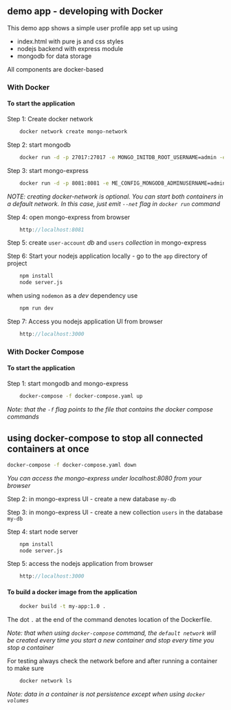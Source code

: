 ## demo app - developing with Docker

This demo app shows a simple user profile app set up using

- index.html with pure js and css styles
- nodejs backend with express module
- mongodb for data storage

All components are docker-based

### With Docker

#### To start the application

Step 1: Create docker network

```bash
    docker network create mongo-network
```

Step 2: start mongodb

```bash
    docker run -d -p 27017:27017 -e MONGO_INITDB_ROOT_USERNAME=admin -e MONGO_INITDB_ROOT_PASSWORD=password --name mongodb --net mongo-network mongo
```

Step 3: start mongo-express

```bash
    docker run -d -p 8081:8081 -e ME_CONFIG_MONGODB_ADMINUSERNAME=admin -e ME_CONFIG_MONGODB_ADMINPASSWORD=password --net mongo-network --name mongo-express -e ME_CONFIG_MONGODB_SERVER=mongodb mongo-express
```

_NOTE: creating docker-network is optional. You can start both containers in a default network. In this case, just emit `--net` flag in `docker run` command_

Step 4: open mongo-express from browser

```js
    http://localhost:8081
```

Step 5: create `user-account` _db_ and `users` _collection_ in mongo-express

Step 6: Start your nodejs application locally - go to the `app` directory of project

```bash
    npm install
    node server.js
```

when using `nodemon` as a _dev_ dependency use

```bash
    npm run dev
```

Step 7: Access you nodejs application UI from browser

```js
    http://localhost:3000
```

### With Docker Compose

#### To start the application

Step 1: start mongodb and mongo-express

```bash
    docker-compose -f docker-compose.yaml up
```

_Note: that the `-f` flag points to the file that contains the docker compose commands_

## using docker-compose to stop all connected containers at once

```bash
docker-compose -f docker-compose.yaml down
```

_You can access the mongo-express under localhost:8080 from your browser_

Step 2: in mongo-express UI - create a new database `my-db`

Step 3: in mongo-express UI - create a new collection `users` in the database `my-db`

Step 4: start node server

```bash
    npm install
    node server.js
```

Step 5: access the nodejs application from browser

```js
    http://localhost:3000
```

#### To build a docker image from the application

```bash
    docker build -t my-app:1.0 .
```

The dot `.` at the end of the command denotes location of the Dockerfile.

_Note: that when using `docker-compose` command, the `default network` will be created every time you start a new container and stop every time you stop a container_

For testing always check the network before and after running a container to make sure

```bash
    docker network ls
```

_Note: data in a container is not persistence except when using `docker volumes`_
